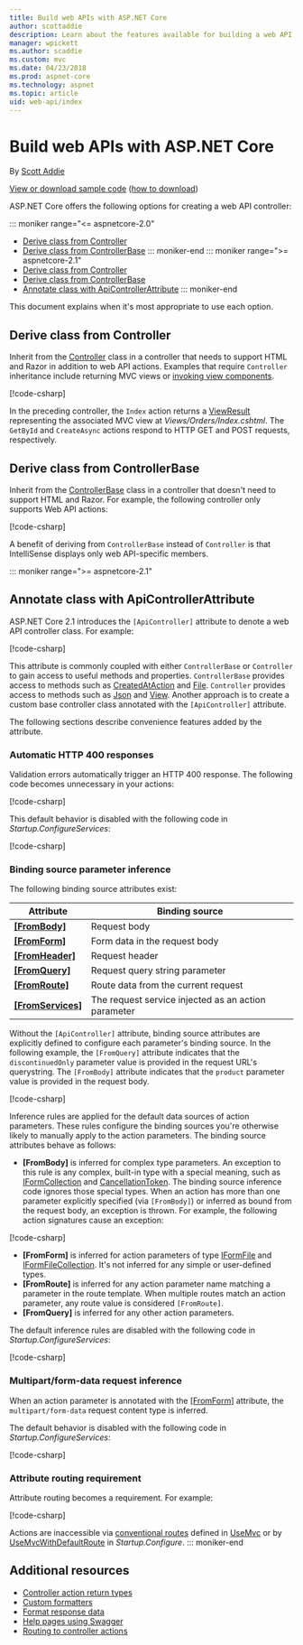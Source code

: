 ```yaml
---
title: Build web APIs with ASP.NET Core
author: scottaddie
description: Learn about the features available for building a web API in ASP.NET Core and when it's appropriate to use each feature.
manager: wpickett
ms.author: scaddie
ms.custom: mvc
ms.date: 04/23/2018
ms.prod: aspnet-core
ms.technology: aspnet
ms.topic: article
uid: web-api/index
---
```

# Build web APIs with ASP.NET Core

By [Scott Addie](https://github.com/scottaddie)

[View or download sample code](https://github.com/aspnet/Docs/tree/master/aspnetcore/web-api/define-controller/samples) ([how to download](xref:tutorials/index#how-to-download-a-sample))

ASP.NET Core offers the following options for creating a web API controller:

::: moniker range="<= aspnetcore-2.0"
* [Derive class from Controller](#derive-class-from-controller)
* [Derive class from ControllerBase](#derive-class-from-controllerbase)
::: moniker-end
::: moniker range=">= aspnetcore-2.1"
* [Derive class from Controller](#derive-class-from-controller)
* [Derive class from ControllerBase](#derive-class-from-controllerbase)
* [Annotate class with ApiControllerAttribute](#annotate-class-with-apicontrollerattribute)
::: moniker-end

This document explains when it's most appropriate to use each option.

## Derive class from Controller

Inherit from the [Controller](/dotnet/api/microsoft.aspnetcore.mvc.controller) class in a controller that needs to support HTML and Razor in addition to web API actions. Examples that require `Controller` inheritance include returning MVC views or [invoking view components](xref:mvc/views/view-components#invoking-a-view-component-directly-from-a-controller).

[!code-csharp[](../web-api/define-controller/samples/WebApiSample.Api.Pre21/Controllers/OrdersController.cs?name=snippet_OrdersController&highlight=1)]

In the preceding controller, the `Index` action returns a [ViewResult](/dotnet/api/microsoft.aspnetcore.mvc.viewresult) representing the associated MVC view at *Views/Orders/Index.cshtml*. The `GetById` and `CreateAsync` actions respond to HTTP GET and POST requests, respectively.

## Derive class from ControllerBase

Inherit from the [ControllerBase](/dotnet/api/microsoft.aspnetcore.mvc.controllerbase) class in a controller that doesn't need to support HTML and Razor. For example, the following controller only supports Web API actions:

[!code-csharp[](../web-api/define-controller/samples/WebApiSample.Api.Pre21/Controllers/PetsController.cs?name=snippet_PetsController&highlight=3)]

A benefit of deriving from `ControllerBase` instead of `Controller` is that IntelliSense displays only web API-specific members.

::: moniker range=">= aspnetcore-2.1"
## Annotate class with ApiControllerAttribute

ASP.NET Core 2.1 introduces the `[ApiController]` attribute to denote a web API controller class. For example:

[!code-csharp[](../web-api/define-controller/samples/WebApiSample.Api/Controllers/ProductsController.cs?name=snippet_ControllerSignature&highlight=2)]

This attribute is commonly coupled with either `ControllerBase` or `Controller` to gain access to useful methods and properties. `ControllerBase` provides access to methods such as [CreatedAtAction](/dotnet/api/microsoft.aspnetcore.mvc.controllerbase.createdataction) and [File](/dotnet/api/microsoft.aspnetcore.mvc.controllerbase.file). `Controller` provides access to methods such as [Json](/dotnet/api/microsoft.aspnetcore.mvc.controller.json) and [View](/dotnet/api/microsoft.aspnetcore.mvc.controller.view). Another approach is to create a custom base controller class annotated with the `[ApiController]` attribute.

The following sections describe convenience features added by the attribute.

### Automatic HTTP 400 responses

Validation errors automatically trigger an HTTP 400 response. The following code becomes unnecessary in your actions:

[!code-csharp[](../web-api/define-controller/samples/WebApiSample.Api.Pre21/Controllers/PetsController.cs?range=46-49)]

This default behavior is disabled with the following code in *Startup.ConfigureServices*:

[!code-csharp[](../web-api/define-controller/samples/WebApiSample.Api/Startup.cs?name=snippet_ConfigureApiBehaviorOptions&highlight=5)]

### Binding source parameter inference

The following binding source attributes exist:

|Attribute|Binding source |
|---------|---------|
|**[[FromBody]](/dotnet/api/microsoft.aspnetcore.mvc.frombodyattribute)**     | Request body |
|**[[FromForm]](/dotnet/api/microsoft.aspnetcore.mvc.fromformattribute)**     | Form data in the request body |
|**[[FromHeader]](/dotnet/api/microsoft.aspnetcore.mvc.fromheaderattribute)** | Request header |
|**[[FromQuery]](/dotnet/api/microsoft.aspnetcore.mvc.fromqueryattribute)**   | Request query string parameter |
|**[[FromRoute]](/dotnet/api/microsoft.aspnetcore.mvc.fromrouteattribute)**   | Route data from the current request |
|**[[FromServices]](xref:mvc/controllers/dependency-injection#action-injection-with-fromservices)** | The request service injected as an action parameter |

Without the `[ApiController]` attribute, binding source attributes are explicitly defined to configure each parameter's binding source. In the following example, the `[FromQuery]` attribute indicates that the `discontinuedOnly` parameter value is provided in the request URL's querystring. The `[FromBody]` attribute indicates that the `product` parameter value is provided in the request body.

[!code-csharp[](../web-api/define-controller/samples/WebApiSample.Api.Pre21/Controllers/ProductsController.cs?name=snippet_BindingSourceAttributes&highlight=3,22)]

Inference rules are applied for the default data sources of action parameters. These rules configure the binding sources you're otherwise likely to manually apply to the action parameters. The binding source attributes behave as follows:

* **[FromBody]** is inferred for complex type parameters. An exception to this rule is any complex, built-in type with a special meaning, such as [IFormCollection](/dotnet/api/microsoft.aspnetcore.http.iformcollection) and [CancellationToken](/dotnet/api/system.threading.cancellationtoken). The binding source inference code ignores those special types. When an action has more than one parameter explicitly specified (via `[FromBody]`) or inferred as bound from the request body, an exception is thrown. For example, the following action signatures cause an exception:

[!code-csharp[](../web-api/define-controller/samples/WebApiSample.Api/Controllers/TestController.cs?name=snippet_ActionsCausingExceptions)]

* **[FromForm]** is inferred for action parameters of type [IFormFile](/dotnet/api/microsoft.aspnetcore.http.iformfile) and [IFormFileCollection](/dotnet/api/microsoft.aspnetcore.http.iformfilecollection). It's not inferred for any simple or user-defined types.
* **[FromRoute]** is inferred for any action parameter name matching a parameter in the route template. When multiple routes match an action parameter, any route value is considered `[FromRoute]`.
* **[FromQuery]** is inferred for any other action parameters.

The default inference rules are disabled with the following code in *Startup.ConfigureServices*:

[!code-csharp[](../web-api/define-controller/samples/WebApiSample.Api/Startup.cs?name=snippet_ConfigureApiBehaviorOptions&highlight=4)]

### Multipart/form-data request inference

When an action parameter is annotated with the [[FromForm]](/dotnet/api/microsoft.aspnetcore.mvc.fromformattribute) attribute, the `multipart/form-data` request content type is inferred.

The default behavior is disabled with the following code in *Startup.ConfigureServices*:

[!code-csharp[](../web-api/define-controller/samples/WebApiSample.Api/Startup.cs?name=snippet_ConfigureApiBehaviorOptions&highlight=3)]

### Attribute routing requirement

Attribute routing becomes a requirement. For example:

[!code-csharp[](../web-api/define-controller/samples/WebApiSample.Api/Controllers/ProductsController.cs?name=snippet_ControllerSignature&highlight=1)]

Actions are inaccessible via [conventional routes](xref:mvc/controllers/routing#conventional-routing) defined in [UseMvc](/dotnet/api/microsoft.aspnetcore.builder.mvcapplicationbuilderextensions.usemvc#Microsoft_AspNetCore_Builder_MvcApplicationBuilderExtensions_UseMvc_Microsoft_AspNetCore_Builder_IApplicationBuilder_System_Action_Microsoft_AspNetCore_Routing_IRouteBuilder__) or by [UseMvcWithDefaultRoute](/dotnet/api/microsoft.aspnetcore.builder.mvcapplicationbuilderextensions.usemvcwithdefaultroute#Microsoft_AspNetCore_Builder_MvcApplicationBuilderExtensions_UseMvcWithDefaultRoute_Microsoft_AspNetCore_Builder_IApplicationBuilder_) in *Startup.Configure*.
::: moniker-end

## Additional resources

* [Controller action return types](xref:web-api/action-return-types)
* [Custom formatters](xref:web-api/advanced/custom-formatters)
* [Format response data](xref:web-api/advanced/formatting)
* [Help pages using Swagger](xref:tutorials/web-api-help-pages-using-swagger)
* [Routing to controller actions](xref:mvc/controllers/routing)